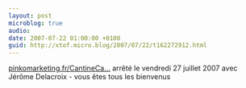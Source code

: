 ```yaml
---
layout: post
microblog: true
audio: 
date: 2007-07-22 01:00:00 +0100
guid: http://xtof.micro.blog/2007/07/22/t162272912.html
---
```

[pinkomarketing.fr/CantineCa...](http://pinkomarketing.fr/CantineCampAboutUs) arrêté le vendredi 27 juillet 2007 avec Jérôme Delacroix - vous êtes tous les bienvenus

